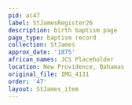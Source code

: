 ```yaml
---
pid: ac47
label: StJamesRegister26
description: birth baptism page
page_type: baptism record
collection: StJames
approx_date: '1875'
african_names: JCS Placeholder
location: New Providence, Bahamas
original_file: IMG_4131
order: '47'
layout: StJames_item
---
```

